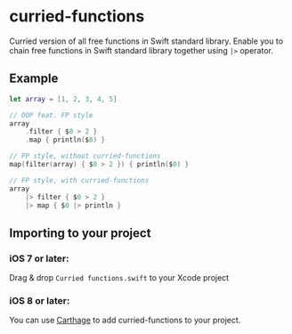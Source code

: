# curried-functions
Curried version of all free functions in Swift standard library.
Enable you to chain free functions in Swift standard library together using `|>` operator.

## Example

```Swift
let array = [1, 2, 3, 4, 5]

// OOP feat. FP style
array
	.filter { $0 > 2 }
	.map { println($0) }

// FP style, without curried-functions
map(filter(array) { $0 > 2 }) { println($0) }

// FP style, with curried-functions
array
	|> filter { $0 > 2 }
	|> map { $0 |> println }
```

## Importing to your project

### iOS 7 or later:
Drag & drop `Curried functions.swift` to your Xcode project

### iOS 8 or later:
You can use [Carthage](https://github.com/Carthage/Carthage) to add curried-functions to your project.